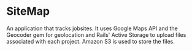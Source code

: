 # SiteMap

An application that tracks jobsites. It uses Google Maps API and the Geocoder gem for geolocation and Rails' Active Storage to upload files associated with each project. Amazon S3 is used to store the files.



